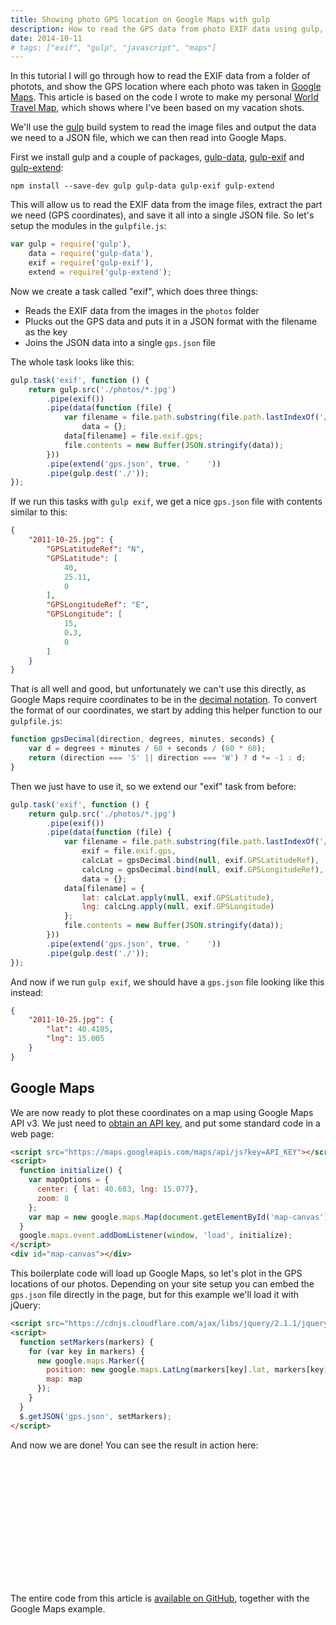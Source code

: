 ```yaml
---
title: Showing photo GPS location on Google Maps with gulp
description: How to read the GPS data from photo EXIF data using gulp, and mark the coordinates on Google Maps.
date: 2014-10-11
# tags: ["exif", "gulp", "javascript", "maps"]
---
```


In this tutorial I will go through how to read the EXIF data from a folder of photots, and show the GPS location where each photo was taken in [Google Maps](https://maps.google.com/). This article is based on the code I wrote to make my personal [World Travel Map](/photos/travel-map/), which shows where I've been based on my vacation shots.

We'll use the [gulp](https://gulpjs.com/) build system to read the image files and output the data we need to a JSON file, which we can then read into Google Maps.

<!-- more-->

First we install gulp and a couple of packages, [gulp-data](https://github.com/colynb/gulp-data), [gulp-exif](https://github.com/Shimonenator/gulp-exif) and [gulp-extend](https://github.com/adamayres/gulp-extend):

`npm install --save-dev gulp gulp-data gulp-exif gulp-extend`

This will allow us to read the EXIF data from the image files, extract the part we need (GPS coordinates), and save it all into a single JSON file. So let's setup the modules in the `gulpfile.js`:

```js
var gulp = require('gulp'),
    data = require('gulp-data'),
    exif = require('gulp-exif'),
    extend = require('gulp-extend');
```

Now we create a task called "exif", which does three things:

- Reads the EXIF data from the images in the `photos` folder
- Plucks out the GPS data and puts it in a JSON format with the filename as the key
- Joins the JSON data into a single `gps.json` file

The whole task looks like this:

```js
gulp.task('exif', function () {
    return gulp.src('./photos/*.jpg')
        .pipe(exif())
        .pipe(data(function (file) {
            var filename = file.path.substring(file.path.lastIndexOf('/') + 1),
                data = {};
            data[filename] = file.exif.gps;
            file.contents = new Buffer(JSON.stringify(data));
        }))
        .pipe(extend('gps.json', true, '    '))
        .pipe(gulp.dest('./'));
});
```

If we run this tasks with `gulp exif`, we get a nice `gps.json` file with contents similar to this:

```json
{
    "2011-10-25.jpg": {
        "GPSLatitudeRef": "N",
        "GPSLatitude": [
            40,
            25.11,
            0
        ],
        "GPSLongitudeRef": "E",
        "GPSLongitude": [
            15,
            0.3,
            0
        ]
    }
}
```

That is all well and good, but unfortunately we can't use this directly, as Google Maps require coordinates to be in the [decimal notation](https://en.wikipedia.org/wiki/Decimal_degrees). To convert the format of our coordinates, we start by adding this helper function to our `gulpfile.js`:

```js
function gpsDecimal(direction, degrees, minutes, seconds) {
    var d = degrees + minutes / 60 + seconds / (60 * 60);
    return (direction === 'S' || direction === 'W') ? d *= -1 : d;
}
```

Then we just have to use it, so we extend our "exif" task from before:

```js
gulp.task('exif', function () {
    return gulp.src('./photos/*.jpg')
        .pipe(exif())
        .pipe(data(function (file) {
            var filename = file.path.substring(file.path.lastIndexOf('/') + 1),
                exif = file.exif.gps,
                calcLat = gpsDecimal.bind(null, exif.GPSLatitudeRef),
                calcLng = gpsDecimal.bind(null, exif.GPSLongitudeRef),
                data = {};
            data[filename] = {
                lat: calcLat.apply(null, exif.GPSLatitude),
                lng: calcLng.apply(null, exif.GPSLongitude)
            };
            file.contents = new Buffer(JSON.stringify(data));
        }))
        .pipe(extend('gps.json', true, '    '))
        .pipe(gulp.dest('./'));
});
```

And now if we run `gulp exif`, we should have a `gps.json` file looking like this instead:

```json
{
    "2011-10-25.jpg": {
        "lat": 40.4185,
        "lng": 15.005
    }
}
```


## Google Maps

We are now ready to plot these coordinates on a map using Google Maps API v3. We just need to [obtain an API key](https://developers.google.com/maps/documentation/javascript/tutorial#api_key), and put some standard code in a web page:

```html
<script src="https://maps.googleapis.com/maps/api/js?key=API_KEY"></script>
<script>
  function initialize() {
    var mapOptions = {
      center: { lat: 40.683, lng: 15.077},
      zoom: 8
    };
    var map = new google.maps.Map(document.getElementById('map-canvas'), mapOptions);
  }
  google.maps.event.addDomListener(window, 'load', initialize);
</script>
<div id="map-canvas"></div>
```

This boilerplate code will load up Google Maps, so let's plot in the GPS locations of our photos. Depending on your site setup you can embed the `gps.json` file directly in the page, but for this example we'll load it with jQuery:

```html
<script src="https://cdnjs.cloudflare.com/ajax/libs/jquery/2.1.1/jquery.min.js"></script>
<script>
  function setMarkers(markers) {
    for (var key in markers) {
      new google.maps.Marker({
        position: new google.maps.LatLng(markers[key].lat, markers[key].lng),
        map: map
      });
    }
  }
  $.getJSON('gps.json', setMarkers);
</script>
```

And now we are done! You can see the result in action here:

<div id="map-canvas" style="width:100%;height:200px"></div>
<script src="https://maps.googleapis.com/maps/api/js?key=AIzaSyCPqiUhRvSy2m5N__6fIvANVRq2j-q7w2A&amp;sensor=false"></script>
<script>
  function setMarkers(map, markers) {
    for (var key in markers) {
      new google.maps.Marker({
        position: new google.maps.LatLng(markers[key].lat, markers[key].lng),
        map: map
      });
    }
  }
  function initialize() {
    var mapOptions = {
      center: { lat: 40.683, lng: 15.077},
      zoom: 8
    };
    var map = new google.maps.Map(document.getElementById('map-canvas'), mapOptions);
    setMarkers(map, {
      "2011-10-25.jpg": {
        "lat": 40.4185,
        "lng": 15.005
      },
      "2011-10-26.jpg": {
        "lat": 40.66716666666667,
        "lng": 16.610500000000002
      }
    });
  }
  google.maps.event.addDomListener(window, 'load', initialize);
</script>

The entire code from this article is [available on GitHub](https://github.com/omichelsen/exif-gps-to-json-example), together with the Google Maps example.

